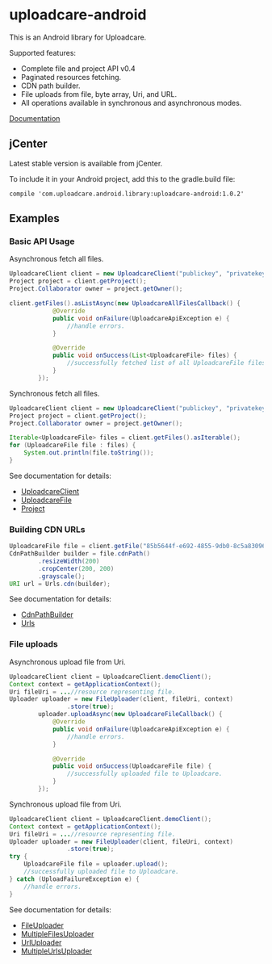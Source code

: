 uploadcare-android
===============

This is an Android library for Uploadcare.

Supported features:

- Complete file and project API v0.4
- Paginated resources fetching.
- CDN path builder.
- File uploads from file, byte array, Uri, and URL.
- All operations available in synchronous and asynchronous modes.

[Documentation](http://uploadcare.github.io/uploadcare-android/index.html)

## jCenter

Latest stable version is available from jCenter.

To include it in your Android project, add this to the gradle.build file:

```
compile 'com.uploadcare.android.library:uploadcare-android:1.0.2'

```

## Examples

### Basic API Usage

Asynchronous fetch all files.
```java
UploadcareClient client = new UploadcareClient("publickey", "privatekey");
Project project = client.getProject();
Project.Collaborator owner = project.getOwner();

client.getFiles().asListAsync(new UploadcareAllFilesCallback() {
            @Override
            public void onFailure(UploadcareApiException e) {
                //handle errors.
            }

            @Override
            public void onSuccess(List<UploadcareFile> files) {
                //successfully fetched list of all UploadcareFile files.
            }
        });
```
Synchronous fetch all files.
```java
UploadcareClient client = new UploadcareClient("publickey", "privatekey");
Project project = client.getProject();
Project.Collaborator owner = project.getOwner();

Iterable<UploadcareFile> files = client.getFiles().asIterable();
for (UploadcareFile file : files) {
    System.out.println(file.toString());
}
```

See documentation for details:

* [UploadcareClient](http://uploadcare.github.io/uploadcare-android/com/uploadcare/android/library/api/UploadcareClient.html)
* [UploadcareFile](http://uploadcare.github.io/uploadcare-android/com/uploadcare/android/library/api/UploadcareFile.html)
* [Project](http://uploadcare.github.io/uploadcare-android/com/uploadcare/android/library/api/Project.html)

### Building CDN URLs

```java
UploadcareFile file = client.getFile("85b5644f-e692-4855-9db0-8c5a83096e25");
CdnPathBuilder builder = file.cdnPath()
        .resizeWidth(200)
        .cropCenter(200, 200)
        .grayscale();
URI url = Urls.cdn(builder);
```

See documentation for details:

* [CdnPathBuilder](http://uploadcare.github.io/uploadcare-android/com/uploadcare/android/library/urls/CdnPathBuilder.html)
* [Urls](http://uploadcare.github.io/uploadcare-android/com/uploadcare/android/library/urls/Urls.html)

### File uploads

Asynchronous upload file from Uri.
```java
UploadcareClient client = UploadcareClient.demoClient();
Context context = getApplicationContext();
Uri fileUri = ...//resource representing file.
Uploader uploader = new FileUploader(client, fileUri, context)
                .store(true);
        uploader.uploadAsync(new UploadcareFileCallback() {
            @Override
            public void onFailure(UploadcareApiException e) {
                //handle errors.
            }

            @Override
            public void onSuccess(UploadcareFile file) {
                //successfully uploaded file to Uploadcare.
            }
        });
```

Synchronous upload file from Uri.
```java
UploadcareClient client = UploadcareClient.demoClient();
Context context = getApplicationContext();
Uri fileUri = ...//resource representing file.
Uploader uploader = new FileUploader(client, fileUri, context)
                .store(true);
try {
    UploadcareFile file = uploader.upload();
    //successfully uploaded file to Uploadcare.
} catch (UploadFailureException e) {
    //handle errors.
}
```

See documentation for details:

* [FileUploader](http://uploadcare.github.io/uploadcare-android/com/uploadcare/android/library/upload/FileUploader.html)
* [MultipleFilesUploader](http://uploadcare.github.io/uploadcare-android/com/uploadcare/android/library/upload/MultipleFilesUploader.html)
* [UrlUploader](http://uploadcare.github.io/uploadcare-android/com/uploadcare/android/library/upload/UrlUploader.html)
* [MultipleUrlsUploader](http://uploadcare.github.io/uploadcare-android/com/uploadcare/android/library/upload/MultipleUrlsUploader.html)